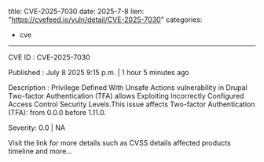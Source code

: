  
title: CVE-2025-7030
date: 2025-7-8
lien: "https://cvefeed.io/vuln/detail/CVE-2025-7030"
categories:
  - cve
---

CVE ID : CVE-2025-7030

Published :  July 8
2025
9:15 p.m. | 1 hour
5 minutes ago

Description : Privilege Defined With Unsafe Actions vulnerability in Drupal Two-factor Authentication (TFA) allows Exploiting Incorrectly Configured Access Control Security Levels.This issue affects Two-factor Authentication (TFA): from 0.0.0 before 1.11.0.

Severity: 0.0 | NA

Visit the link for more details
such as CVSS details
affected products
timeline
and more...
